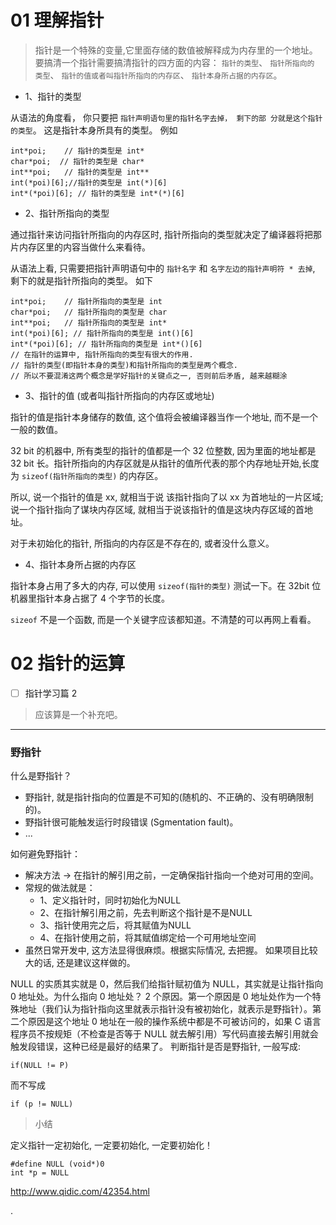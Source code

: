 # 01 理解指针

> 指针是一个特殊的变量,它里面存储的数值被解释成为内存里的一个地址。 要搞清一个指针需要搞清指针的四方面的内容： `指针的类型`、 `指针所指向的 类型`、 `指针的值或者叫指针所指向的内存区`、 `指针本身所占据的内存区`。

- 1、指针的类型

从语法的角度看， 你只要把 `指针声明语句里的指针名字去掉， 剩下的部 分就是这个指针的类型`。 这是指针本身所具有的类型。 例如

```
int*poi;    // 指针的类型是 int*
char*poi;  // 指针的类型是 char*
int**poi;   // 指针的类型是 int**
int(*poi)[6];//指针的类型是 int(*)[6]
int*(*poi)[6]; // 指针的类型是 int*(*)[6]
```

- 2、指针所指向的类型

通过指针来访问指针所指向的内存区时, 指针所指向的类型就决定了编译器将把那片内存区里的内容当做什么来看待。

从语法上看, 只需要把指针声明语句中的 `指针名字` 和 `名字左边的指针声明符 * 去掉`, 剩下的就是指针所指向的类型。 如下

```
int*poi;    // 指针所指向的类型是 int
char*poi;   // 指针所指向的类型是 char
int**poi;   // 指针所指向的类型是 int*
int(*poi)[6]; // 指针所指向的类型是 int()[6]
int*(*poi)[6]; // 指针所指向的类型是 int*()[6]
// 在指针的运算中, 指针所指向的类型有很大的作用.
// 指针的类型(即指针本身的类型)和指针所指向的类型是两个概念.
// 所以不要混淆这两个概念是学好指针的关键点之一, 否则前后矛盾, 越来越糊涂
```

- 3、指针的值 (或者叫指针所指向的内存区或地址)

指针的值是指针本身储存的数值, 这个值将会被编译器当作一个地址, 而不是一个一般的数值。  

32 bit 的机器中, 所有类型的指针的值都是一个 32 位整数, 因为里面的地址都是 32 bit 长。指针所指向的内存区就是从指针的值所代表的那个内存地址开始,长度为 `sizeof(指针所指向的类型)` 的内存区。

所以, 说一个指针的值是 xx, 就相当于说 该指针指向了以 xx 为首地址的一片区域; 说一个指针指向了谋块内存区域, 就相当于说该指针的值是这块内存区域的首地址。

对于未初始化的指针, 所指向的内存区是不存在的, 或者没什么意义。

- 4、指针本身所占据的内存区

指针本身占用了多大的内存, 可以使用 `sizeof(指针的类型)` 测试一下。在 32bit 位机器里指针本身占据了 4 个字节的长度。

`sizeof` 不是一个函数, 而是一个关键字应该都知道。不清楚的可以再网上看看。


# 02 指针的运算
>







- [ ] 指针学习篇 2

> 应该算是一个补充吧。

---

### 野指针
什么是野指针？
* 野指针, 就是指针指向的位置是不可知的(随机的、不正确的、没有明确限制的)。
* 野指针很可能触发运行时段错误 (Sgmentation fault)。
* ...

如何避免野指针：
* 解决方法 -> 在指针的解引用之前，一定确保指针指向一个绝对可用的空间。
* 常规的做法就是：
    * 1、定义指针时，同时初始化为NULL
    * 2、在指针解引用之前，先去判断这个指针是不是NULL
    * 3、指针使用完之后，将其赋值为NULL
    * 4、在指针使用之前，将其赋值绑定给一个可用地址空间
* 虽然日常开发中, 这方法显得很麻烦。根据实际情况, 去把握。 如果项目比较大的话, 还是建议这样做的。

NULL 的实质其实就是 0，然后我们给指针赋初值为 NULL，其实就是让指针指向 0 地址处。为什么指向 0 地址处？ 2 个原因。第一个原因是 0 地址处作为一个特殊地址（我们认为指针指向这里就表示指针没有被初始化，就表示是野指针）。第二个原因是这个地址 0 地址在一般的操作系统中都是不可被访问的，如果 C 语言程序员不按规矩（不检查是否等于 NULL 就去解引用）写代码直接去解引用就会触发段错误，这种已经是最好的结果了。
判断指针是否是野指针, 一般写成:
```
if(NULL != P)
```
而不写成
```
if (p != NULL)
```

>小结

定义指针一定初始化, 一定要初始化, 一定要初始化！

```
#define NULL (void*)0
int *p = NULL
```




http://www.qidic.com/42354.html




.
